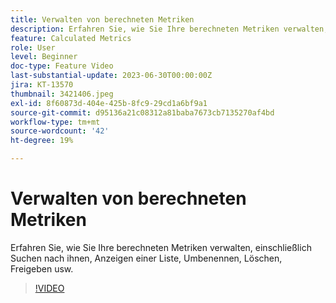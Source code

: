 ```yaml
---
title: Verwalten von berechneten Metriken
description: Erfahren Sie, wie Sie Ihre berechneten Metriken verwalten, einschließlich Suchen nach ihnen, Anzeigen einer Liste, Umbenennen, Löschen, Freigeben usw.
feature: Calculated Metrics
role: User
level: Beginner
doc-type: Feature Video
last-substantial-update: 2023-06-30T00:00:00Z
jira: KT-13570
thumbnail: 3421406.jpeg
exl-id: 8f60873d-404e-425b-8fc9-29cd1a6bf9a1
source-git-commit: d95136a21c08312a81baba7673cb7135270af4bd
workflow-type: tm+mt
source-wordcount: '42'
ht-degree: 19%

---
```


# Verwalten von berechneten Metriken

Erfahren Sie, wie Sie Ihre berechneten Metriken verwalten, einschließlich Suchen nach ihnen, Anzeigen einer Liste, Umbenennen, Löschen, Freigeben usw.

>[!VIDEO](https://video.tv.adobe.com/v/3421406/?learn=on)
